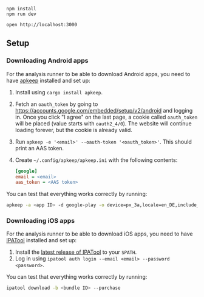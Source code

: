 ```
npm install
npm run dev
```

```
open http://localhost:3000
```

## Setup

### Downloading Android apps

For the analysis runner to be able to download Android apps, you need to have [apkeep](https://github.com/EFForg/apkeep) installed and set up:

1. Install using `cargo install apkeep`.
2. Fetch an `oauth_token` by going to <https://accounts.google.com/embedded/setup/v2/android> and logging in. Once you click "I agree" on the last page, a cookie called `oauth_token` will be placed (value starts with `oauth2_4/0`). The website will continue loading forever, but the cookie is already valid.
3. Run `apkeep -e '<email>' --oauth-token '<oauth_token>'`. This should print an AAS token.
4. Create `~/.config/apkeep/apkeep.ini` with the following contents:

   ```ini
   [google]
   email = <email>
   aas_token = <AAS token>
   ```

You can test that everything works correctly by running:

```sh
apkeep -a <app ID> -d google-play -o device=px_3a,locale=en_DE,include_additional_files=1,split_apk=1 <out dir>
```

### Downloading iOS apps

For the analysis runner to be able to download iOS apps, you need to have [IPATool](https://github.com/majd/ipatool) installed and set up:

1. Install the [latest release of IPATool](https://github.com/majd/ipatool/releases) to your `$PATH`.
2. Log in using `ipatool auth login --email <email> --password <password>`.

You can test that everything works correctly by running:

```sh
ipatool download -b <bundle ID> --purchase
```
